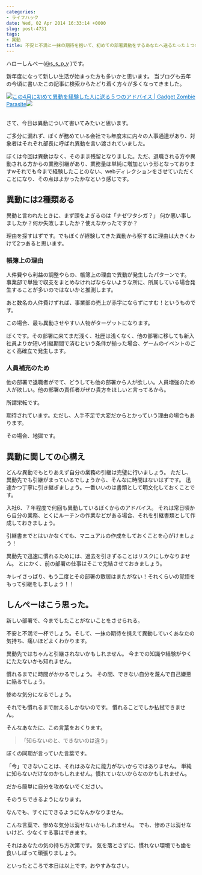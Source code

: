 ```yaml
---
categories:
- ライフハック
date: Wed, 02 Apr 2014 16:33:14 +0000
slug: post-4731
tags:
- 異動
title: 不安と不満と一抹の期待を抱いて、初めての部署異動をするあなたへ送るたった１つの冴えたアドバイス
---
```


ハローしんぺー(<a href="https://twitter.com/s_s_p_y" target="_blank">@s_s_p_y</a> )です。

新年度になって新しい生活が始まった方も多いかと思います。
当ブログも去年の今頃に書いたこの記事に検索からたどり着く方々が多くなってきました。

<a href="https://www.warawareotoko.com/2013/04/01/%e3%81%93%e3%81%ae4%e6%9c%88%e3%81%ab%e5%88%9d%e3%82%81%e3%81%a6%e7%95%b0%e5%8b%95%e3%82%92%e7%b5%8c%e9%a8%93%e3%81%97%e3%81%9f%e4%ba%ba%e3%81%ab%e9%80%81%e3%82%8b%ef%bc%95%e3%81%a4%e3%81%ae%e3%82%a2/" target="_blank">![](images/)</a><a style="color:#0070C5;" href="https://www.warawareotoko.com/2013/04/01/%e3%81%93%e3%81%ae4%e6%9c%88%e3%81%ab%e5%88%9d%e3%82%81%e3%81%a6%e7%95%b0%e5%8b%95%e3%82%92%e7%b5%8c%e9%a8%93%e3%81%97%e3%81%9f%e4%ba%ba%e3%81%ab%e9%80%81%e3%82%8b%ef%bc%95%e3%81%a4%e3%81%ae%e3%82%a2/" target="_blank">この4月に初めて異動を経験した人に送る５つのアドバイス | Gadget Zombie Parasite</a>![](images/)<br style="clear:both;" /><br>


さて、今日は異動について書いてみたいと思います。

ご多分に漏れず、ぼくが務めている会社でも年度末に内々の人事通達があり、対象者はそれぞれ部長に呼ばれ異動を言い渡されていました。

ぼくは今回は異動はなく、そのまま残留となりました。ただ、退職される方や異動される方からの業務引継があり、業務量は単純に増加という形となっておりますwそれでも今まで経験したことのない、webディレクションをさせていただくことになり、その点はよかったかなという感じです。

<h2>異動には2種類ある</h2>

異動と言われたときに、まず頭をよぎるのは「ナゼワタシガ？」
何か悪い事しましたか？何か失敗しましたか？使えなかったですか？

理由を探すはずです。でもぼくが経験してきた異動から察するに理由は大きくわけて2つあると思います。

<h3>帳簿上の理由</h3>

人件費やら利益の調整やらの、帳簿上の理由で異動が発生したパターンです。
事業部で単独で収支をまとめなければならないような所に、所属している場合発生することが多いのではないかと推測します。

あと数名の人件費けずれば、事業部の売上が赤字にならずにすむ！というものです。

この場合、最も異動させやすい人物がターゲットになります。

ぼくです。その部署に来てまだ浅く、社歴は浅くなく、他の部署に移しても新入社員よりか短い引継期間で済むという条件が揃った場合、ゲームのイベントのごとく高確立で発生します。

<h3>人員補充のため</h3>

他の部署で退職者がでて、どうしても他の部署から人が欲しい。人員増強のため人が欲しい。他の部署の責任者がぜひ貴方をほしいと言ってるから。

所謂栄転です。

期待されています。ただし、人手不足で大変だからとかっていう理由の場合もあります。

その場合、地獄です。

<h2>異動に関しての心構え</h2>

どんな異動でもとりあえず自分の業務の引継は完璧に行いましょう。
ただし、異動先でも引継がまっているでしょうから、そんなに時間はないはずです。
迅速かつ丁寧に引き継ぎましょう。一番いいのは書類として明文化しておくことです。

入社6、７年程度で何回も異動しているぼくからのアドバイス。
それは常日頃から自分の業務、とくにルーチンの作業などがある場合、それを引継書類として作成しておきましょう。

引継書までとはいかなくても、マニュアルの作成をしておくことを心がけましょう！

異動先で迅速に慣れるためには、過去を引きずることはリスクにしかなりません。
とにかく、前の部署の仕事はそこで完結させておきましょう。

キレイさっぱり、もう二度とその部署の敷居はまたがない！それくらいの覚悟をもって引継をしましょう！！


<h2>しんぺーはこう思った。</h2>

新しい部署で、今までしたことがないことをさせられる。

不安と不満で一杯でしょう。そして、一抹の期待を携えて異動していくあなたの気持ち、痛いほどよくわかります。

異動先ではちゃんと引継されないかもしれません。
今までの知識や経験がやくにたたないかも知れません。

慣れるまでに時間がかかるでしょう。
その間、できない自分を蔑んで自己嫌悪に陥るでしょう。

惨めな気分になるでしょう。

それでも慣れるまで耐えるしかないのです。
慣れることでしか払拭できません。

そんなあなたに、この言葉をおくります。

<blockquote>「知らないのと、できないのは違う」</blockquote>
ぼくの同期が言っていた言葉です。

「今」できないことは、それはあなたに能力がないからではありません。
単純に知らないだけなのかもしれません。慣れていないからなのかもしれません。

だから簡単に自分を攻めないでください。

そのうちできるようになります。

なんでも、すぐにできるようになんかなりません。

こんな言葉で、惨めな気分は消せないかもしれません。
でも、惨めさは消せないけど、少なくする事はできます。

それはあなたの気の持ち方次第です。
気を落とさずに、慣れない環境でも歯を食いしばって頑張りましょう。

といったところで本日は以上です。おやすみなさい。